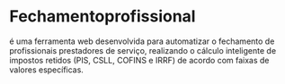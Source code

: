 # Fechamentoprofissional
é uma ferramenta web desenvolvida para automatizar o fechamento de profissionais prestadores de serviço, realizando o cálculo inteligente de impostos retidos (PIS, CSLL, COFINS e IRRF) de acordo com faixas de valores específicas.

